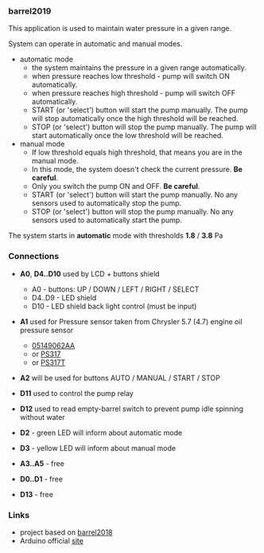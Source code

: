 ### barrel2019
This application is used to maintain water pressure in a given range.  

System can operate in automatic and manual modes.

- automatic mode
    - the system maintains the pressure in a given range automatically.
    - when pressure reaches low threshold - pump will switch ON automatically.
    - when pressure reaches high threshold - pump will switch OFF automatically.
    - START (or 'select') button will start the pump manually. The pump will stop automatically once the high threshold will be reached.
    - STOP (or 'select') button will stop the pump manually. The pump will start automatically once the low threshold will be reached.
- manual mode
    - If low threshold equals high threshold, that means you are in the manual mode.
    - In this mode, the system doesn't check the current pressure. **Be careful**.
    - Only you switch the pump ON and OFF. **Be careful**.
    - START (or 'select') button will start the pump manually. No any sensors used to automatically stop the pump. 
    - STOP (or 'select') button will stop the pump manually. No any sensors used to automatically start the pump.

The system starts in **automatic** mode with thresholds **1.8** / **3.8** Pa

### Connections
- **A0**, **D4..D10** used by LCD + buttons shield
    - A0 - buttons: UP / DOWN / LEFT / RIGHT / SELECT
    - D4..D9 - LED shield
    - D10 - LED shield back light control (must be input)
- **A1** used for Pressure sensor taken from Chrysler 5.7 (4.7) engine oil pressure sensor
    - [05149062AA](https://www.rockauto.com/en/parts/mopar,5149062AB,oil+filter+adapter,14022)
    - or [PS317](https://www.rockauto.com/en/partsearch/?partnum=PS317)
    - or [PS317T](https://www.rockauto.com/en/partsearch/?partnum=PS317T)
- **A2** will be used for buttons AUTO / MANUAL / START / STOP
- **D11** used to control the pump relay
- **D12** used to read empty-barrel switch to prevent pump idle spinning without water
- **D2** - green LED will inform about automatic mode 
- **D3** - yellow LED will inform about manual mode 


- **A3..A5** - free
- **D0..D1** - free
- **D13** - free

### Links
- project based on [barrel2018](https://github.com/alexr007/barrel2018)
- Arduino official [site](https://www.arduino.cc/en/main/software)
